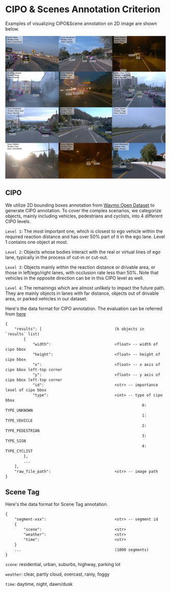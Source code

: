 # CIPO & Scenes Annotation Criterion

Examples of visualizing CIPO&Scene annotation on 2D image are shown below.

![](sup-dataset-cipo-1.png) 

## CIPO
We utilize 2D bounding boxes annotation from [Waymo Open Dataset](https://waymo.com/open/data/perception/) to generate CIPO annotation. To cover the complex scenarios, we categorize objects, mainly including vehicles, pedestrians and cyclists, into 4 different CIPO levels.

`Level 1`: The most important one, which is closest to ego vehicle within the required reaction distance and has over 50% part of it in the ego lane. Level 1 contains one object at most.

`Level 2`: Objects whose bodies interact with the real or virtual lines of ego lane, typically in the process of cut-in or cut-out.

`Level 3`: Objects mainly within the reaction distance or drivable area, or those in left/ego/right lanes, with occlusion rate less than 50%. Note that vehicles in the opposite direction can be in this CIPO level as well.

`Level 4`: The remainings which are almost unlikely to impact the future path. They are mainly objects in lanes with far distance, objects out of drivable area, or parked vehicles in our dataset.

Here's the data format for CIPO annotation. The evaluation can be referred from [here](../../eval/CIPO_evaluation/README.md)
```
{
    "results": [                                (k objects in `results` list)
        {
            "width":                            <float> -- width of cipo bbox
            "height":                           <float> -- height of cipo bbox
            "x":                                <float> -- x axis of cipo bbox left-top corner
            "y":                                <float> -- y axis of cipo bbox left-top corner
            "id":                               <str> -- importance level of cipo bbox
            "type":                             <int> -- type of cipo bbox
                                                            0: TYPE_UNKNOWN
                                                            1: TYPE_VEHICLE
                                                            2: TYPE_PEDESTRIAN
                                                            3: TYPE_SIGN
                                                            4: TYPE_CYCLIST
        },
        ...                                
    ],
    "raw_file_path":                            <str> -- image path
}
```


## Scene Tag
Here's the data format for Scene Tag annotation. 
```
{
    "segment-xxx":                              <str> -- segment id
    {
        "scene":                                <str> 
        "weather":                              <str>
        "time":                                 <str>
    }
    ...                                         (1000 segments)
}
```

`scene`: residential, urban, suburbs, highway, parking lot

`weather`: clear, partly cloud, overcast, rainy, foggy

`time`: daytime, night, dawn/dusk
